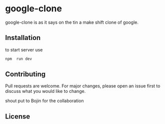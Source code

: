 # google-clone

google-clone is as it says on the tin a make shift clone of google.

## Installation

to start server use
```bash
npm  run dev
```

## Contributing
Pull requests are welcome. For major changes, please open an issue first to discuss what you would like to change.

shout put to Bojin for the collaboration

## License
